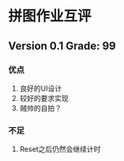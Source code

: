 # 拼图作业互评

## Version 0.1 Grade: 99

### 优点

1. 良好的UI设计
1. 较好的要求实现
1. 贼帅的自拍？

### 不足

1. Reset之后仍然会继续计时